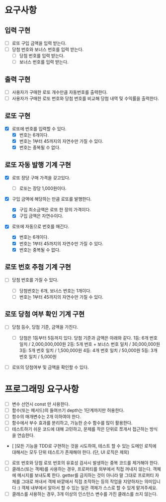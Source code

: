 # 요구사항

## 입력 구현

- [ ] 로또 구입 금액을 입력 받는다.
- [ ] 당첨 번호와 보너스 번호를 입력 받는다.
  - [ ] 당첨 번호를 입력 받는다.
  - [ ] 보너스 번호를 입력 받는다.

## 출력 구현

- [ ] 사용자가 구매한 로또 개수만큼 자동번호를 출력한다.
- [ ] 사용자가 구매한 로또 번호와 당첨 번호를 비교해 당첨 내역 및 수익률을 출력한다.

## 로또 구현

- [x] 로또에 번호를 입력할 수 있다.
  - [x] 번호는 6개이다.
  - [x] 번호는 1부터 45까지의 자연수만 가질 수 있다.
  - [x] 번호는 중복될 수 없다.

## 로또 자동 발행 기계 구현

- [x] 로또 장당 구매 가격을 갖고있다.

  - [ ] 로또는 장당 1,000원이다.

- [x] 구입 금액에 해당하는 만큼 로또를 발행한다.

  - [x] 구입 최소금액은 로또 한 장의 가격이다.
  - [x] 구입 금액은 자연수이다.

- [x] 로또에 자동으로 번호를 매긴다.
  - [x] 번호는 6개이다.
  - [x] 번호는 1부터 45까지의 자연수만 가질 수 있다.
  - [x] 번호는 중복될 수 없다.

## 로또 번호 추첨 기계 구현

- [ ] 당첨 번호를 가질 수 있다.

  - [ ] 당첨번호는 6개, 보너스 번호는 1개이다.
  - [ ] 번호는 1부터 45까지의 자연수만 가질 수 있다.

## 로또 당첨 여부 확인 기계 구현

- [ ] 당첨 등수, 당첨 기준, 금액을 가진다.

  - [ ] 당첨은 1등부터 5등까지 있다. 당첨 기준과 금액은 아래와 같다.
        1등: 6개 번호 일치 / 2,000,000,000원
        2등: 5개 번호 + 보너스 번호 일치 / 30,000,000원
        3등: 5개 번호 일치 / 1,500,000원
        4등: 4개 번호 일치 / 50,000원
        5등: 3개 번호 일치 / 5,000원

- [ ] 로또의 당첨여부 및 금액을 확인할 수 있다.

# 프로그래밍 요구사항

- [ ] 변수 선언시 const 만 사용한다.
- [ ] 함수(또는 메서드)의 들여쓰기 depth는 1단계까지만 허용한다.
- [ ] 함수의 매개변수는 2개 이하여야 한다.
- [ ] 함수에서 부수 효과를 분리하고, 가능한 순수 함수를 많이 활용한다.
- [ ] 테스트하기 쉬운 코드에 대해 고민하고, 문제를 작은 단위로 쪼개서 접근하는 방식을 연습한다.
- [ ]모든 기능을 TDD로 구현하는 것을 시도하여, 테스트 할 수 있는 도메인 로직에 대해서는 모두 단위 테스트가 존재해야 한다. (단, UI 로직은 제외)
- [ ] 로또 번호와 당첨 로또 번호의 유효성 검사시 발생하는 중복 코드를 제거해야 한다.
- [ ] 클래스(또는 객체)를 사용하는 경우, 프로퍼티를 외부에서 직접 꺼내지 않는다. 객체에 메시지를 보내도록 한다.
      getter를 금지하는 것이 아니라 말 그대로 프로퍼티 자체를 그대로 꺼내서 객체 바깥에서 직접 조작하는 등의 작업을 지양하자는 의미입니다 :) 객체 내부에서 알아서 할 수 있는 일은 객체가 스스로 할 수 있게 맡겨주세요.
- [ ] 클래스를 사용하는 경우, 3개 이상의 인스턴스 변수를 가진 클래스를 쓰지 않는다.
